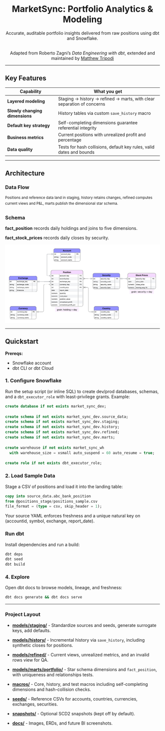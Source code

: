 <h1 align="center">MarketSync: Portfolio Analytics & Modeling</h1>

<p align="center">
  Accurate, auditable portfolio insights delivered from raw positions using dbt and Snowflake.
  <br/><br/>
</p>

<p align="center">Adapted from Roberto Zagni’s <em>Data Engineering with dbt</em>, extended and maintained by <a href="https://github.com/moveeleven-data">Matthew Tripodi</a></p>

---

## Key Features

| Capability | What you get |
|------------|--------------|
| **Layered modeling** | Staging → history → refined → marts, with clear separation of concerns |
| **Slowly changing dimensions** | History tables via custom `save_history` macro |
| **Default key strategy** | Self-completing dimensions guarantee referential integrity |
| **Business metrics** | Current positions with unrealized profit and percentage |
| **Data quality** | 	Tests for hash collisions, default key rules, valid dates and bounds |

---

## Architecture

### Data Flow
<sup>Positions and reference data land in staging, history retains changes, refined computes current views and P&L, marts publish the dimensional star schema.</sup>

### Schema
  
**fact_position** records daily holdings and joins to five dimensions.  
  
**fact_stock_prices** records daily closes by security.

![MarketSync Architecture](docs/assets/erd_physical_model.png)

---

## Quickstart

**Prereqs:**  
- Snowflake account  
- dbt CLI or dbt Cloud  

### 1. Configure Snowflake

Run the setup script (or inline SQL) to create dev/prod databases, schemas, and a `dbt_executor_role` with least-privilege grants. Example:

```sql
create database if not exists market_sync_dev;

create schema if not exists market_sync_dev.source_data;
create schema if not exists market_sync_dev.staging;
create schema if not exists market_sync_dev.history;
create schema if not exists market_sync_dev.refined;
create schema if not exists market_sync_dev.marts;

create warehouse if not exists market_sync_wh
  with warehouse_size = xsmall auto_suspend = 60 auto_resume = true;

create role if not exists dbt_executor_role;
```

### 2. Load Sample Data

Stage a CSV of positions and load it into the landing table:

```sql
copy into source_data.abc_bank_position
from @positions_stage/positions_sample.csv
file_format = (type = csv, skip_header = 1);
```

Your source YAML enforces freshness and a unique natural key on (accountid, symbol, exchange, report_date). 

### Run dbt

Install dependencies and run a build:

```bash
dbt deps
dbt seed
dbt build
```

### 4. Explore

Open dbt docs to browse models, lineage, and freshness:

```bash
dbt docs generate && dbt docs serve
```

---

### Project Layout

- **[models/staging/](models/staging/)** - Standardize sources and seeds, generate surrogate keys, add defaults.

- **[models/history/](models/history/)** - Incremental history via `save_history`, including synthetic closes for positions.

- **[models/refined/](models/refined/)** - Current views, unrealized metrics, and an invalid rows view for QA.

- **[models/marts/portfolio/](models/marts/portfolio/)** - Star schema dimensions and `fact_position`, with uniqueness and relationships tests.

- **[macros/](macros/)** - Core, history, and test macros including self-completing dimensions and hash-collision checks.

- **[seeds/](seeds/)** - Reference CSVs for accounts, countries, currencies, exchanges, securities.

- **[snapshots/](snapshots/)** - Optional SCD2 snapshots (kept off by default).

- **[docs/](docs/)** - Images, ERDs, and future BI screenshots.
